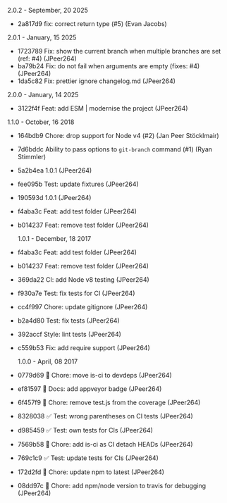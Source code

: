 2.0.2 - September, 20 2025

* 2a817d9 fix: correct return type (#5) (Evan Jacobs)

2.0.1 - January, 15 2025

* 1723789 Fix: show the current branch when multiple branches are set (ref: #4) (JPeer264)
* ba79b24 Fix: do not fail when arguments are empty (fixes: #4) (JPeer264)
* 1da5c82 Fix: prettier ignore changelog.md (JPeer264)

2.0.0 - January, 14 2025

* 3122f4f Feat: add ESM | modernise the project (JPeer264)

1.1.0 - October, 16 2018

- 164bdb9 Chore: drop support for Node v4 (#2) (Jan Peer Stöcklmair)
- 7d6bddc Ability to pass options to `git-branch` command (#1) (Ryan Stimmler)
- 5a2b4ea 1.0.1 (JPeer264)
- fee095b Test: update fixtures (JPeer264)
- 190593d 1.0.1 (JPeer264)
- f4aba3c Feat: add test folder (JPeer264)
- b014237 Feat: remove test folder (JPeer264)

  1.0.1 - December, 18 2017

- f4aba3c Feat: add test folder (JPeer264)
- b014237 Feat: remove test folder (JPeer264)
- 369da22 CI: add Node v8 testing (JPeer264)
- f930a7e Test: fix tests for CI (JPeer264)
- cc4f997 Chore: update gitignore (JPeer264)
- b2a4d80 Test: fix tests (JPeer264)
- 392accf Style: lint tests (JPeer264)
- c559b53 Fix: add require support (JPeer264)

  1.0.0 - April, 08 2017

- 0779d69 :wrench: Chore: move is-ci to devdeps (JPeer264)
- ef81597 :memo: Docs: add appveyor badge (JPeer264)
- 6f457f9 :wrench: Chore: remove test.js from the coverage (JPeer264)
- 8328038 :white_check_mark: Test: wrong parentheses on CI tests (JPeer264)
- d985459 :white_check_mark: Test: own tests for CIs (JPeer264)
- 7569b58 :wrench: Chore: add is-ci as CI detach HEADs (JPeer264)
- 769c1c9 :white_check_mark: Test: update tests for CIs (JPeer264)
- 172d2fd :wrench: Chore: update npm to latest (JPeer264)
- 08dd97c :wrench: Chore: add npm/node version to travis for debugging (JPeer264)
